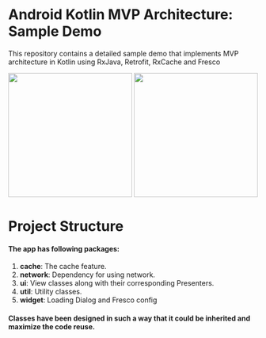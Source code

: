 # Android Kotlin MVP Architecture: Sample Demo

This repository contains a detailed sample demo that implements MVP architecture in Kotlin using RxJava, Retrofit, RxCache and Fresco

<p align="center">
  <img src="https://github.com/bighippo/simpleDemo/blob/master/img/Screenshot_20180901-220934.jpg" width="250">
  <img src="https://github.com/bighippo/simpleDemo/blob/master/img/Screenshot_20180901-220944.jpg" width="250">
</p>



# Project Structure

#### The app has following packages:
1. **cache**:  The cache feature.
2. **network**: Dependency for using network.
3. **ui**: View classes along with their corresponding Presenters.
4. **util**: Utility classes.
5. **widget**: Loading Dialog and Fresco config

#### Classes have been designed in such a way that it could be inherited and maximize the code reuse.
